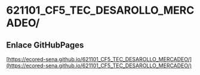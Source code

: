 # **621101_CF5_TEC_DESAROLLO_MERCADEO/**

## **Enlace GitHubPages**

[https://ecored-sena.github.io/621101_CF5_TEC_DESAROLLO_MERCADEO/](https://ecored-sena.github.io/621101_CF5_TEC_DESAROLLO_MERCADEO/)

